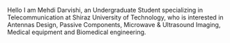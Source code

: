 Hello I am Mehdi Darvishi, an Undergraduate Student specializing in Telecommunication at Shiraz University of Technology,
who is interested in Antennas Design, Passive Components, Microwave & Ultrasound Imaging, Medical equipment and Biomedical engineering.

